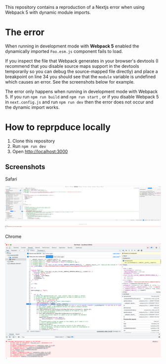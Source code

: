 This repository contains a reproduction of a Nextjs error when using Webpack 5 with dynamic module imports.

# The error

When running in development mode with **Webpack 5** enabled the dynamically imported `Foo.esm.js` component fails to load.

If you inspect the file that Webpack generates in your browser's devtools (I recommend that you disable source maps support in the devtools temporarily so you can debug the source-mapped file directly) and place a breakpoint on line 34 you should see that the `module` variable is undefined which causes an error. See the screenshots below for example.

The error only happens when running in development mode with Webpack 5. If you run `npm run build` and `npm run start` , or if you disable Webpack 5 in `next.config.js` and run `npm run dev` then the error does not occur and the dynamic import works.

# How to reprpduce locally

1. Clone this repository
2. Run `npm run dev`
3. Open [http://localhost:3000](http://localhost:3000)

## Screenshots

Safari

![Safari Devtools example image](./safari-devtools-example.png)

Chrome

![Chrome Devtools example image](./chome-devtools-example.png)
